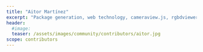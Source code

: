 ```yaml
---
title: "Aitor Martínez"
excerpt: "Package generation, web technology, cameraview.js, rgbdviewer.js, uavviewer.js, committer"
header:
  #image: 
  teaser: /assets/images/community/contributors/aitor.jpg
scope: contributors
---
```

